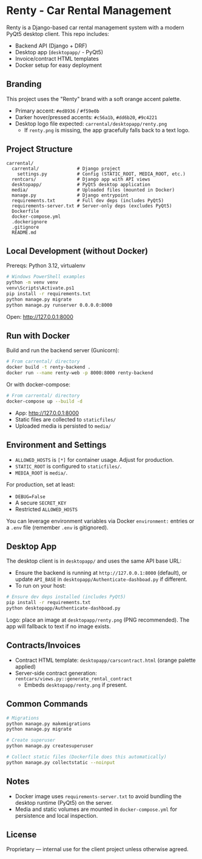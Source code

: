 # Renty - Car Rental Management

Renty is a Django-based car rental management system with a modern PyQt5 desktop client. This repo includes:

- Backend API (Django + DRF)
- Desktop app (`desktopapp/` - PyQt5)
- Invoice/contract HTML templates
- Docker setup for easy deployment

## Branding

This project uses the "Renty" brand with a soft orange accent palette.

- Primary accent: `#ed8936` / `#f59e0b`
- Darker hover/pressed accents: `#c56a1b`, `#dd6b20`, `#9c4221`
- Desktop logo file expected: `carrental/desktopapp/renty.png`
  - If `renty.png` is missing, the app gracefully falls back to a text logo.

## Project Structure

```
carrental/
  carrental/              # Django project
    settings.py           # Config (STATIC_ROOT, MEDIA_ROOT, etc.)
  rentcars/               # Django app with API views
  desktopapp/             # PyQt5 desktop application
  media/                  # Uploaded files (mounted in Docker)
  manage.py               # Django entrypoint
  requirements.txt        # Full dev deps (includes PyQt5)
  requirements-server.txt # Server-only deps (excludes PyQt5)
  Dockerfile
  docker-compose.yml
  .dockerignore
  .gitignore
  README.md
```

## Local Development (without Docker)

Prereqs: Python 3.12, virtualenv

```bash
# Windows PowerShell examples
python -m venv venv
venv\Scripts\Activate.ps1
pip install -r requirements.txt
python manage.py migrate
python manage.py runserver 0.0.0.0:8000
```

Open: http://127.0.0.1:8000

## Run with Docker

Build and run the backend server (Gunicorn):

```bash
# From carrental/ directory
docker build -t renty-backend .
docker run --name renty-web -p 8000:8000 renty-backend
```

Or with docker-compose:

```bash
# From carrental/ directory
docker-compose up --build -d
```

- App: http://127.0.0.1:8000
- Static files are collected to `staticfiles/`
- Uploaded media is persisted to `media/`

## Environment and Settings

- `ALLOWED_HOSTS` is `[*]` for container usage. Adjust for production.
- `STATIC_ROOT` is configured to `staticfiles/`.
- `MEDIA_ROOT` is `media/`.

For production, set at least:

- `DEBUG=False`
- A secure `SECRET_KEY`
- Restricted `ALLOWED_HOSTS`

You can leverage environment variables via Docker `environment:` entries or a `.env` file (remember `.env` is gitignored).

## Desktop App

The desktop client is in `desktopapp/` and uses the same API base URL:

- Ensure the backend is running at `http://127.0.0.1:8000` (default), or update `API_BASE` in `desktopapp/Authenticate-dashboad.py` if different.
- To run on your host:

```bash
# Ensure dev deps installed (includes PyQt5)
pip install -r requirements.txt
python desktopapp/Authenticate-dashboad.py
```

Logo: place an image at `desktopapp/renty.png` (PNG recommended). The app will fallback to text if no image exists.

## Contracts/Invoices

- Contract HTML template: `desktopapp/carscontract.html` (orange palette applied)
- Server-side contract generation: `rentcars/views.py::generate_rental_contract`
  - Embeds `desktopapp/renty.png` if present.

## Common Commands

```bash
# Migrations
python manage.py makemigrations
python manage.py migrate

# Create superuser
python manage.py createsuperuser

# Collect static files (Dockerfile does this automatically)
python manage.py collectstatic --noinput
```

## Notes

- Docker image uses `requirements-server.txt` to avoid bundling the desktop runtime (PyQt5) on the server.
- Media and static volumes are mounted in `docker-compose.yml` for persistence and local inspection.

## License

Proprietary — internal use for the client project unless otherwise agreed.
